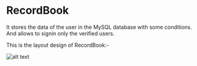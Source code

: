 # RecordBook

It stores the data of the user in the MySQL database with some conditions. And allows to signin only the verified users.

This is the layout design of RecordBook:-

	
![alt text](https://github.com/mohit4348/RecordBook/blob/main/ss1.jpg?raw=true)
